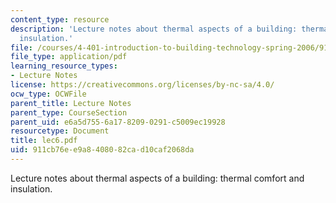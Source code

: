 ```yaml
---
content_type: resource
description: 'Lecture notes about thermal aspects of a building: thermal comfort and
  insulation.'
file: /courses/4-401-introduction-to-building-technology-spring-2006/911cb76ee9a8408082cad10caf2068da_lec6.pdf
file_type: application/pdf
learning_resource_types:
- Lecture Notes
license: https://creativecommons.org/licenses/by-nc-sa/4.0/
ocw_type: OCWFile
parent_title: Lecture Notes
parent_type: CourseSection
parent_uid: e6a5d755-6a17-8209-0291-c5009ec19928
resourcetype: Document
title: lec6.pdf
uid: 911cb76e-e9a8-4080-82ca-d10caf2068da
---
```

Lecture notes about thermal aspects of a building: thermal comfort and insulation.